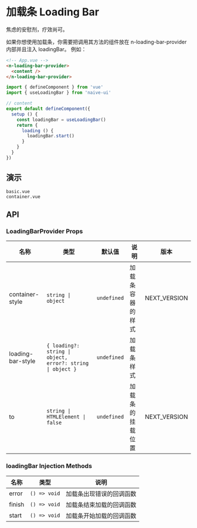 # 加载条 Loading Bar

焦虑的安慰剂，疗效尚可。

<n-space vertical size="large">
<n-alert title="使用前提" type="warning">
  如果你想使用加载条，你需要把调用其方法的组件放在 <n-text code>n-loading-bar-provider</n-text> 内部并且注入 <n-text code>loadingBar</n-text>。
</n-alert>
例如：

```html
<!-- App.vue -->
<n-loading-bar-provider>
  <content />
</n-loading-bar-provider>
```

```js
import { defineComponent } from 'vue'
import { useLoadingBar } from 'naive-ui'

// content
export default defineComponent({
  setup () {
    const loadingBar = useLoadingBar()
    return {
      loading () {
        loadingBar.start()
      }
    }
  }
})
```

</n-space>

## 演示

```demo
basic.vue
container.vue
```

## API

### LoadingBarProvider Props

| 名称 | 类型 | 默认值 | 说明 | 版本 |
| --- | --- | --- | --- | --- |
| container-style | `string \| object` | `undefined` | 加载条容器的样式 | NEXT_VERSION |
| loading-bar-style | `{ loading?: string \| object, error?: string \| object }` | `undefined` | 加载条样式 |  |
| to | `string \| HTMLElement \| false` | `undefined` | 加载条的挂载位置 | NEXT_VERSION |

### loadingBar Injection Methods

| 名称   | 类型         | 说明                     |
| ------ | ------------ | ------------------------ |
| error  | `() => void` | 加载条出现错误的回调函数 |
| finish | `() => void` | 加载条结束加载的回调函数 |
| start  | `() => void` | 加载条开始加载的回调函数 |
